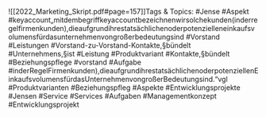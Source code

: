 
![[2022_Marketing_Skript.pdf#page=157]]Tags & Topics:
   #Jense
   #Aspekt
   #keyaccount„mitdembegriffkeyaccountbezeichnenwirsolchekunden(inderregelfirmenkunden),dieaufgrundihrestatsächlichenoderpotenzielleneinkaufsvolumensfürdasunternehmenvongroßerbedeutungsind
   #Vorstand
   #Leistungen
   #Vorstand-zu-Vorstand-Kontakte,§bündelt
   #Unternehmens,§ist
   #Leistung
   #Produktvariant
   #Kontakte,§bündelt
   #Beziehungspflege
   #vorstand
   #Aufgabe
   #inderRegelFirmenkunden),dieaufgrundihrestatsächlichenoderpotenziellenEinkaufsvolumensfürdasUnternehmenvongroßerBedeutungsind.“vgl
   #Produktvarianten
   #Beziehungspfleg
   #Aspekte
   #Entwicklungsprojekte
   #Jensen
   #Service
   #Services
   #Aufgaben
   #Managementkonzept
   #Entwicklungsprojekt